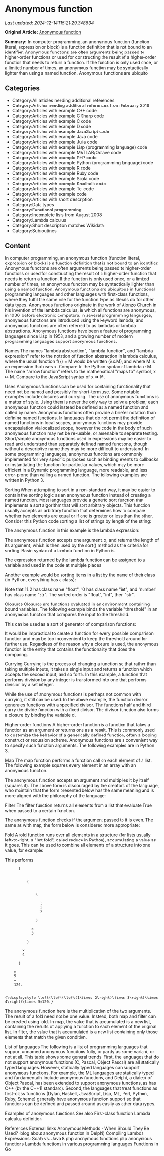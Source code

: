 # Anonymous function

_Last updated: 2024-12-14T15:21:29.348634_

**Original Article:** [Anonymous function](https://en.wikipedia.org/wiki/Anonymous_function)

**Summary:** In computer programming, an anonymous function (function literal, expression or block) is a function definition that is not bound to an identifier. Anonymous functions are often arguments being passed to higher-order functions or used for constructing the result of a higher-order function that needs to return a function.
If the function is only used once, or a limited number of times, an anonymous function may be syntactically lighter than using a named function. Anonymous functions are ubiquito

## Categories
- Category:All articles needing additional references
- Category:Articles needing additional references from February 2018
- Category:Articles with example C++ code
- Category:Articles with example C Sharp code
- Category:Articles with example C code
- Category:Articles with example D code
- Category:Articles with example JavaScript code
- Category:Articles with example Java code
- Category:Articles with example Julia code
- Category:Articles with example Lisp (programming language) code
- Category:Articles with example MATLAB/Octave code
- Category:Articles with example PHP code
- Category:Articles with example Python (programming language) code
- Category:Articles with example R code
- Category:Articles with example Ruby code
- Category:Articles with example Scala code
- Category:Articles with example Smalltalk code
- Category:Articles with example Tcl code
- Category:Articles with example code
- Category:Articles with short description
- Category:Data types
- Category:Functional programming
- Category:Incomplete lists from August 2008
- Category:Lambda calculus
- Category:Short description matches Wikidata
- Category:Subroutines

## Content

In computer programming, an anonymous function (function literal, expression or block) is a function definition that is not bound to an identifier. Anonymous functions are often arguments being passed to higher-order functions or used for constructing the result of a higher-order function that needs to return a function.
If the function is only used once, or a limited number of times, an anonymous function may be syntactically lighter than using a named function. Anonymous functions are ubiquitous in functional programming languages and other languages with first-class functions, where they fulfil the same role for the function type as literals do for other data types.
Anonymous functions originate in the work of Alonzo Church in his invention of the lambda calculus, in which all functions are anonymous, in 1936, before electronic computers. In several programming languages, anonymous functions are introduced using the keyword lambda, and anonymous functions are often referred to as lambdas or lambda abstractions. Anonymous functions have been a feature of programming languages since Lisp in 1958, and a growing number of modern programming languages support anonymous functions.

Names
The names "lambda abstraction", "lambda function", and "lambda expression" refer to the notation of function abstraction in lambda calculus, where the usual function f(x) = M would be written (λx.M), and where M is an expression that uses x. Compare to the Python syntax of lambda x: M.
The name "arrow function" refers to the mathematical "maps to" symbol, x ↦ M. Compare to the JavaScript syntax of x => M.

Uses
Anonymous functions can be used for containing functionality that need not be named and possibly for short-term use. Some notable examples include closures and currying.
The use of anonymous functions is a matter of style. Using them is never the only way to solve a problem; each anonymous function could instead be defined as a named function and called by name. Anonymous functions often provide a briefer notation than defining named functions. In languages that do not permit the definition of named functions in local scopes, anonymous functions may provide encapsulation via localized scope, however the code in the body of such anonymous function may not be re-usable, or amenable to separate testing. Short/simple anonymous functions used in expressions may be easier to read and understand than separately defined named functions, though without a descriptive name they may be more difficult to understand.
In some programming languages, anonymous functions are commonly implemented for very specific purposes such as binding events to callbacks or instantiating the function for particular values, which may be more efficient in a Dynamic programming language, more readable, and less error-prone than calling a named function.
The following examples are written in Python 3.

Sorting
When attempting to sort in a non-standard way, it may be easier to contain the sorting logic as an anonymous function instead of creating a named function.
Most languages provide a generic sort function that implements a sort algorithm that will sort arbitrary objects.
This function usually accepts an arbitrary function that determines how to compare whether two elements are equal or if one is greater or less than the other.
Consider this Python code sorting a list of strings by length of the string:

The anonymous function in this example is the lambda expression:

The anonymous function accepts one argument, x, and returns the length of its argument, which is then used by the sort() method as the criteria for sorting.
Basic syntax of a lambda function in Python is 

The expression returned by the lambda function can be assigned to a variable and used in the code at multiple places.

Another example would be sorting items in a list by the name of their class (in Python, everything has a class):

Note that 11.2 has class name "float", 10 has class name "int", and 'number' has class name "str". The sorted order is "float", "int", then "str".

Closures
Closures are functions evaluated in an environment containing bound variables. The following example binds the variable "threshold" in an anonymous function that compares the input to the threshold.

This can be used as a sort of generator of comparison functions:

It would be impractical to create a function for every possible comparison function and may be too inconvenient to keep the threshold around for further use. Regardless of the reason why a closure is used, the anonymous function is the entity that contains the functionality that does the comparing.

Currying
Currying is the process of changing a function so that rather than taking multiple inputs, it takes a single input and returns a function which accepts the second input, and so forth. In this example, a function that performs division by any integer is transformed into one that performs division by a set integer.

While the use of anonymous functions is perhaps not common with currying, it still can be used. In the above example, the function divisor generates functions with a specified divisor. The functions half and third curry the divide function with a fixed divisor.
The divisor function also forms a closure by binding the variable d.

Higher-order functions
A higher-order function is a function that takes a function as an argument or returns one as a result. This is commonly used to customize the behavior of a generically defined function, often a looping construct or recursion scheme. Anonymous functions are a convenient way to specify such function arguments. The following examples are in Python 3.

Map
The map function performs a function call on each element of a list. The following example squares every element in an array with an anonymous function.

The anonymous function accepts an argument and multiplies it by itself (squares it). The above form is discouraged by the creators of the language, who maintain that the form presented below has the same meaning and is more aligned with the philosophy of the language:

Filter
The filter function returns all elements from a list that evaluate True when passed to a certain function.

The anonymous function checks if the argument passed to it is even. The same as with map, the form below is considered more appropriate:

Fold
A fold function runs over all elements in a structure (for lists usually left-to-right, a "left fold", called reduce in Python), accumulating a value as it goes. This can be used to combine all elements of a structure into one value, for example:

This performs

  
    
      
        
          (
          
            
              (
              
                
                  (
                  
                    1
                    ×
                    2
                  
                  )
                
                ×
                3
              
              )
            
            ×
            4
          
          )
        
        ×
        5
        =
        120.
      
    
    {\displaystyle \left(\left(\left(1\times 2\right)\times 3\right)\times 4\right)\times 5=120.}
  

The anonymous function here is the multiplication of the two arguments.
The result of a fold need not be one value. Instead, both map and filter can be created using fold. In map, the value that is accumulated is a new list, containing the results of applying a function to each element of the original list. In filter, the value that is accumulated is a new list containing only those elements that match the given condition.

List of languages
The following is a list of programming languages that support unnamed anonymous functions fully, or partly as some variant, or not at all.
This table shows some general trends. First, the languages that do not support anonymous functions (C, Pascal, Object Pascal) are all statically typed languages. However, statically typed languages can support anonymous functions. For example, the ML languages are statically typed and fundamentally include anonymous functions, and Delphi, a dialect of Object Pascal, has been extended to support anonymous functions, as has C++ (by the C++11 standard). Second, the languages that treat functions as first-class functions (Dylan, Haskell, JavaScript, Lisp, ML, Perl, Python, Ruby, Scheme) generally have anonymous function support so that functions can be defined and passed around as easily as other data types.

Examples of anonymous functions
See also
First-class function
Lambda calculus definition

References
External links
Anonymous Methods - When Should They Be Used? (blog about anonymous function in Delphi)
Compiling Lambda Expressions: Scala vs. Java 8
php anonymous functions php anonymous functions
Lambda functions in various programming languages
Functions in Go